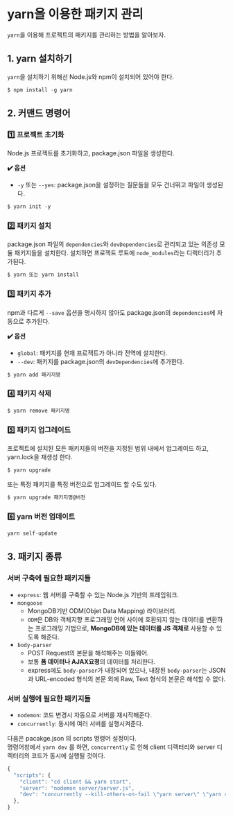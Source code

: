 # yarn을 이용한 패키지 관리

`yarn`을 이용해 프로젝트의 패키지를 관리하는 방법을 알아보자. 


## 1. yarn 설치하기
`yarn`을 설치하기 위해선 Node.js와 npm이 설치되어 있어야 한다. 

```js
$ npm install -g yarn
```


## 2. 커맨드 명령어 

### 1️⃣ 프로젝트 초기화  
Node.js 프로젝트를 초기화하고, package.json 파일을 생성한다.   

**✔️ 옵션**   
- `-y` 또는 `--yes`: package.json을 설정하는 질문들을 모두 건너뛰고 파일이 생성된다. 

```js
$ yarn init -y
```

### 2️⃣ 패키지 설치
package.json 파일의 `dependencies`와 `devDependencies`로 관리되고 있는 의존성 모듈 패키지들을 설치한다. 설치하면 프로젝트 루트에 `node_modules`라는 디렉터리가 추가된다. 

```js
$ yarn 또는 yarn install 
```

### 3️⃣️ 패키지 추가
npm과 다르게 `--save` 옵션을 명시하지 않아도 package.json의 `dependencies`에 자동으로 추가된다. 

**✔️ 옵션**
- `global`: 패키지를 현재 프로젝트가 아니라 전역에 설치한다.
- `--dev`: 패키지를 package.json의 `devDependencies`에 추가한다.

```js
$ yarn add 패키지명
```

### 4️⃣ 패키지 삭제

```js
$ yarn remove 패키지명
```

### 5️⃣ 패키지 업그레이드

프로젝트에 설치된 모든 패키지들의 버전을 지정된 범위 내에서 업그레이드 하고, yarn.lock을 재생성 한다. 
```js
$ yarn upgrade
```

또는 특정 패키지를 특정 버전으로 업그레이드 할 수도 있다. 
```js
$ yarn upgrade 패키지명@버전
```

### 6️⃣ yarn 버전 업데이트

```js
yarn self-update
```




## 3. 패키지 종류 

### 서버 구축에 필요한 패키지들 
- `express`: 웹 서버를 구축할 수 있는 Node.js 기반의 프레임워크.
- `mongoose` 
  - MongoDB기반 ODM(Objet Data Mapping) 라이브러리. 
  - `ODM`은 DB와 객체지향 프로그래밍 언어 사이에 호환되지 않는 데이터를 변환하는 프로그래밍 기법으로, **MongoDB에 있는 데이터를 JS 객체로** 사용할 수 있도록 해준다. 
- `body-parser`
  - POST Request의 본문을 해석해주는 미들웨어.
  - 보통 **폼 데이터나 AJAX요청**의 데이터를 처리한다. 
  - express에도 `body-parser`가 내장되어 있으나, 내장된 `body-parser`는 JSON과 URL-encoded 형식의 본문 외에 Raw, Text 형식의 본문은 해석할 수 없다. 

### 서버 실행에 필요한 패키지들 

- `nodemon`: 코드 변경시 자동으로 서버를 재시작해준다.
- `concurrently`: 동시에 여러 서버를 실행시켜준다. 

다음은 pacakge.json 의 scripts 명령어 설정이다.    
명령어창에서 `yarn dev` 를 하면, `concurrently` 로 인해 client 디렉터리와 server 디렉터리의 코드가 동시에 실행될 것이다. 

```js
{
  "scripts": {
    "client": "cd client && yarn start",
    "server": "nodemon server/server.js",
    "dev": "concurrently --kill-others-on-fail \"yarn server\" \"yarn client\""
  },
}
```
 